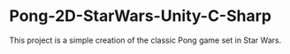 # Pong-2D-StarWars-Unity-C-Sharp
This project is a simple creation of the classic Pong game set in Star Wars.
